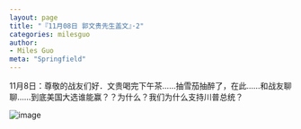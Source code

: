 ```yaml
---
layout: page
title: "『11月08日 郭文贵先生盖文』·2"
categories: milesguo
author:
- Miles Guo
meta: "Springfield"
---
```


11月8日：尊敬的战友们好．文贵喝完下午茶……抽雪茄抽醉了，在此……和战友聊聊……到底美国大选谁能赢？？为什么？我们为什么支持川普总统？

![image](../../../../image/milesguo/2020_11_08_Miles_Guo_Getter_2_1.png)
